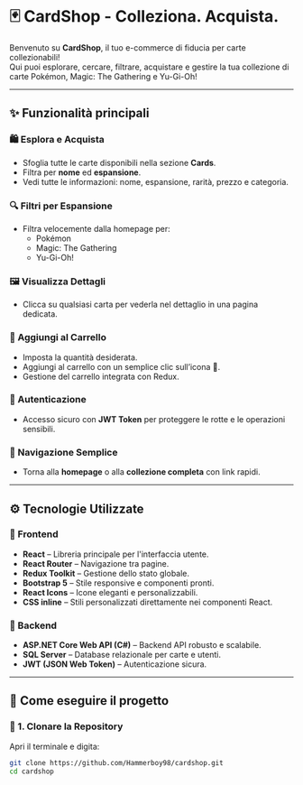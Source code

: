 # 🃏 CardShop - Colleziona. Acquista.

Benvenuto su **CardShop**, il tuo e-commerce di fiducia per carte collezionabili!  
Qui puoi esplorare, cercare, filtrare, acquistare e gestire la tua collezione di carte Pokémon, Magic: The Gathering e Yu-Gi-Oh!

---

## ✨ Funzionalità principali

### 🛍️ Esplora e Acquista
- Sfoglia tutte le carte disponibili nella sezione **Cards**.
- Filtra per **nome** ed **espansione**.
- Vedi tutte le informazioni: nome, espansione, rarità, prezzo e categoria.

### 🔍 Filtri per Espansione
- Filtra velocemente dalla homepage per:
  - Pokémon
  - Magic: The Gathering
  - Yu-Gi-Oh!

### 🖼️ Visualizza Dettagli
- Clicca su qualsiasi carta per vederla nel dettaglio in una pagina dedicata.

### 🛒 Aggiungi al Carrello
- Imposta la quantità desiderata.
- Aggiungi al carrello con un semplice clic sull’icona 🛒.
- Gestione del carrello integrata con Redux.

### 🔐 Autenticazione
- Accesso sicuro con **JWT Token** per proteggere le rotte e le operazioni sensibili.

### 🔄 Navigazione Semplice
- Torna alla **homepage** o alla **collezione completa** con link rapidi.

---

## ⚙️ Tecnologie Utilizzate

### 🧠 Frontend
- **React** – Libreria principale per l'interfaccia utente.
- **React Router** – Navigazione tra pagine.
- **Redux Toolkit** – Gestione dello stato globale.
- **Bootstrap 5** – Stile responsive e componenti pronti.
- **React Icons** – Icone eleganti e personalizzabili.
- **CSS inline** – Stili personalizzati direttamente nei componenti React.

### 💾 Backend
- **ASP.NET Core Web API (C#)** – Backend API robusto e scalabile.
- **SQL Server** – Database relazionale per carte e utenti.
- **JWT (JSON Web Token)** – Autenticazione sicura.

---

## 🚀 Come eseguire il progetto

### 🧬 1. Clonare la Repository

Apri il terminale e digita:

```bash
git clone https://github.com/Hammerboy98/cardshop.git
cd cardshop
